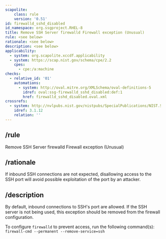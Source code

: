 ```yaml
---
scapolite:
    class: rule
    version: '0.51'
id: firewalld_sshd_disabled
id_namespace: org.ssgproject.RHEL-8
title: Remove SSH Server firewalld Firewall exception (Unusual)
rule: <see below>
rationale: <see below>
description: <see below>
applicability:
  - system: org.scapolite.xccdf.applicability
  - system: https://scap.nist.gov/schema/cpe/2.2
    cpes:
      - cpe:/a:machine
checks:
  - relative_id: '01'
    automations:
      - system: http://oval.mitre.org/XMLSchema/oval-definitions-5
        idref: oval:ssg-firewalld_sshd_disabled:def:1
        href: firewalld_sshd_disabled.oval.xml
crossrefs:
  - system: http://nvlpubs.nist.gov/nistpubs/SpecialPublications/NIST.SP.800-171.pdf
    idref: 3.1.12
    relation: ''
---
```



## /rule

Remove SSH Server firewalld Firewall exception (Unusual)

## /rationale

If
inbound SSH connections are not expected, disallowing access to the SSH
port will avoid possible exploitation of the port by an attacker.

## /description

By
default, inbound connections to SSH\'s port are allowed. If the SSH
server is not being used, this exception should be removed from the
firewall configuration.  
  
To configure `firewalld` to prevent access, run the following
command(s): `firewall-cmd --permanent --remove-service=ssh`
